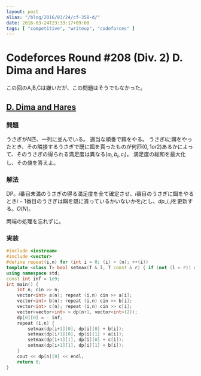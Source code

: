 ```yaml
---
layout: post
alias: "/blog/2016/03/24/cf-358-d/"
date: 2016-03-24T23:33:17+09:00
tags: [ "competitive", "writeup", "codeforces" ]
---
```


# Codeforces Round #208 (Div. 2) D. Dima and Hares

この回のA,B,Cは嫌いだが、この問題はそうでもなかった。

## [D. Dima and Hares](http://codeforces.com/contest/358/problem/D)

### 問題

うさぎが$N$匹、一列に並んでいる。
適当な順番で餌をやる。
うさぎ$i$に餌をやったとき、その隣接するうさぎで既に餌を貰ったものが何匹($0, 1 or 2$)あるかによって、そのうさぎの得られる満足度は異なる($a_i, b_i, c_i$)。
満足度の総和を最大化し、その値を答えよ。

### 解法

DP。$i$番目未満のうさぎの得る満足度を全て確定させ、$i$番目のうさぎに餌をやるとき$i-1$番目のうさぎは餌を既に貰っているかいないかを$j$とし、$dp\_{i,j}$を更新する。$O(N)$。

両端の処理を忘れずに。

### 実装

``` c++
#include <iostream>
#include <vector>
#define repeat(i,n) for (int i = 0; (i) < (n); ++(i))
template <class T> bool setmax(T & l, T const & r) { if (not (l < r)) return false; l = r; return true; }
using namespace std;
const int inf = 1e9;
int main() {
    int n; cin >> n;
    vector<int> a(n); repeat (i,n) cin >> a[i];
    vector<int> b(n); repeat (i,n) cin >> b[i];
    vector<int> c(n); repeat (i,n) cin >> c[i];
    vector<vector<int> > dp(n+1, vector<int>(2));
    dp[0][0] = - inf;
    repeat (i,n) {
        setmax(dp[i+1][0], dp[i][0] + b[i]);
        setmax(dp[i+1][0], dp[i][1] + a[i]);
        setmax(dp[i+1][1], dp[i][0] + c[i]);
        setmax(dp[i+1][1], dp[i][1] + b[i]);
    }
    cout << dp[n][0] << endl;
    return 0;
}
```
